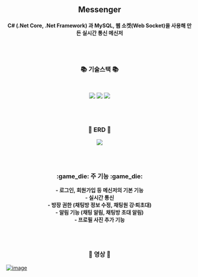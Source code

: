 <h2 align="center"><b>Messenger</b></h2>
<h4 align="center"><b>C# (.Net Core, .Net Framework) 과 MySQL, 웹 소켓(Web Socket)을 사용해 만든 실시간 통신 메신저</b></h4>
</br>
</br>

<h3 align="center"><b>📚 기술스택 📚</b></h3>
</br>
<p align="center">
<img src="https://img.shields.io/badge/.net-512BD4?style=for-the-badge&logo=.net&logoColor=white"> 
<img src="https://img.shields.io/badge/mysql-4479A1?style=for-the-badge&logo=mysql&logoColor=white"> 
<img src="https://img.shields.io/badge/c%23-512BD4?style=for-the-badge&logo=c%23&logoColor=white"> 
</p>

</br></br>
<h3 align="center"><b>📄 ERD 📄</b></h3>
<p align="center">
<img src="https://github.com/Jiwon119/Messenger/assets/92111247/75ce7939-db98-40c0-b7ea-e84fa855567b"> 
</p>

</br></br>
<h3 align="center"><b>:game_die: 주 기능 :game_die:</b></h3>
<p align="center">
  <b>
    - 로그인, 회원가입 등 메신저의 기본 기능</br>
    - 실시간 통신</br>
    - 방장 권한 (채팅방 정보 수정, 채팅원 강퇴〮초대)</br>
    - 알림 기능 (채팅 알림, 채팅방 초대 알림)</br>
    - 프로필 사진 추가 기능</br>
  </b>
</p>


</br></br>
<h3 align="center"><b>📀 영상 📀</b></h3>
<p align="center">
</p>  

[![image](https://github.com/Jiwon119/Messenger/assets/92111247/89a6b931-dbc5-42e3-bd5b-3e60113af479)](https://www.youtube.com/embed/QQRfH2d08tQ?si=mX_0jz9AdclzlnCk)


